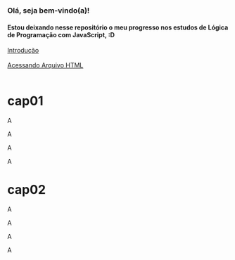 ### Olá, seja bem-vindo(a)!<br/>
#### Estou deixando nesse repositório o meu progresso nos estudos de Lógica de Programação com JavaScript, :D

<p>
  <a href="#cap01">Introdução</a><br><br>
  <a href="#cap02">Acessando Arquivo HTML</a><br><br>
</p>

# cap01
<p>A</p>
<p>A</p>
<p>A</p>
<p>A</p>

# cap02
<p>A</p>
<p>A</p>
<p>A</p>
<p>A</p>
